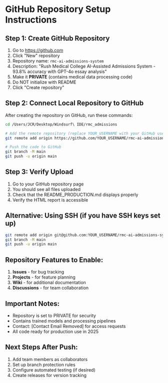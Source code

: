 # GitHub Repository Setup Instructions

## Step 1: Create GitHub Repository
1. Go to https://github.com
2. Click "New" repository
3. Repository name: `rmc-ai-admissions-system`
4. Description: "Rush Medical College AI-Assisted Admissions System - 93.8% accuracy with GPT-4o essay analysis"
5. Make it **PRIVATE** (contains medical data processing code)
6. Do NOT initialize with README
7. Click "Create repository"

## Step 2: Connect Local Repository to GitHub
After creating the repository on GitHub, run these commands:

```bash
cd /Users/JCR/Desktop/Windsurf\ IDE/rmc_admissions

# Add the remote repository (replace YOUR_USERNAME with your GitHub username)
git remote add origin https://github.com/YOUR_USERNAME/rmc-ai-admissions-system.git

# Push the code to GitHub
git branch -M main
git push -u origin main
```

## Step 3: Verify Upload
1. Go to your GitHub repository page
2. You should see all files uploaded
3. Check that the README_PRODUCTION.md displays properly
4. Verify the HTML report is accessible

## Alternative: Using SSH (if you have SSH keys set up)
```bash
git remote add origin git@github.com:YOUR_USERNAME/rmc-ai-admissions-system.git
git branch -M main
git push -u origin main
```

## Repository Features to Enable:
1. **Issues** - for bug tracking
2. **Projects** - for feature planning
3. **Wiki** - for additional documentation
4. **Discussions** - for team collaboration

## Important Notes:
- Repository is set to PRIVATE for security
- Contains trained models and processing pipelines
- Contact: [Contact Email Removed] for access requests
- All code ready for production use in 2025

## Next Steps After Push:
1. Add team members as collaborators
2. Set up branch protection rules
3. Configure automated testing (if desired)
4. Create releases for version tracking